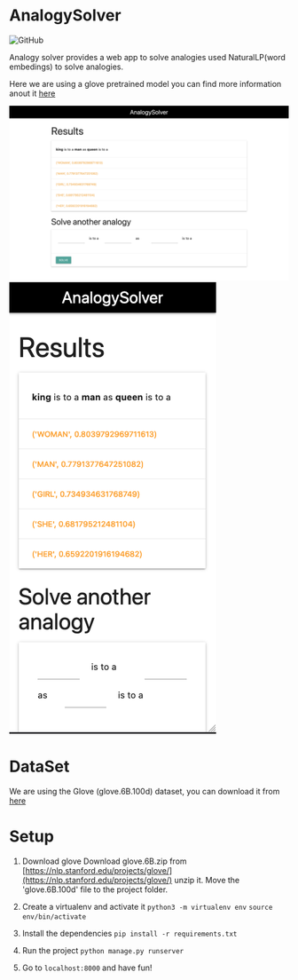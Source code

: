 # AnalogySolver
![GitHub](https://img.shields.io/github/license/kazifarhan199/AnalogySolver)

Analogy solver provides a web app to solve analogies used NaturalLP(word embedings) to solve analogies.

Here we are using a glove pretrained model you can find more information anout it [here](https://nlp.stanford.edu/projects/glove/)

![DesktopExample](./assets/example.png)
![PhoneExample](./assets/phone_example.png)

# DataSet

We are using the Glove (glove.6B.100d) dataset, you can download it from [here](https://nlp.stanford.edu/projects/glove/)

# Setup

1. Download glove
Download glove.6B.zip from [https://nlp.stanford.edu/projects/glove/](https://nlp.stanford.edu/projects/glove/) unzip it.
Move the 'glove.6B.100d' file to the project folder.

1. Create a virtualenv and activate it 
`python3 -m virtualenv env`
`source env/bin/activate`

1. Install the dependencies
`pip install -r requirements.txt`

1. Run the project
`python manage.py runserver`

1. Go to `localhost:8000` and have fun!


